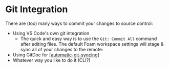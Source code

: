 # Git Integration

There are (too) many ways to commit your changes to source control:

- Using VS Code's own git integration
  - The quick and easy way is to use the `Git: Commit All` command after editing files. The default Foam workspace settings will stage & sync all of your changes to the remote:
- Using GitDoc for [[automatic-git-syncing]]
- Whatever way you like to do it (CLI?)

[//begin]: # "Autogenerated link references for markdown compatibility"
[automatic-git-syncing]: ../recipes/automatic-git-syncing.md "Automatically Sync with Git"
[//end]: # "Autogenerated link references"
